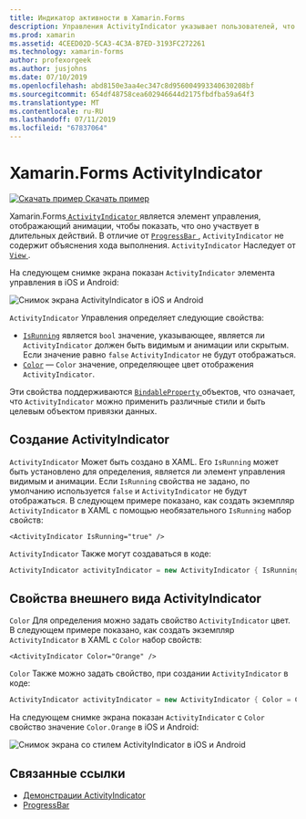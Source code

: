 ```yaml
---
title: Индикатор активности в Xamarin.Forms
description: Управления ActivityIndicator указывает пользователей, что приложение участвует в длительной операции, без предоставления какого-либо указания хода выполнения. В этой статье описываются способы использования ActivityIndicator в XAML и коде.
ms.prod: xamarin
ms.assetid: 4CEED02D-5CA3-4C3A-B7ED-3193FC272261
ms.technology: xamarin-forms
author: profexorgeek
ms.author: jusjohns
ms.date: 07/10/2019
ms.openlocfilehash: abd8150e3aa4ec347c8d956004993340630208bf
ms.sourcegitcommit: 654df48758cea602946644d2175fbdfba59a64f3
ms.translationtype: MT
ms.contentlocale: ru-RU
ms.lasthandoff: 07/11/2019
ms.locfileid: "67837064"
---
```

# <a name="xamarinforms-activityindicator"></a>Xamarin.Forms ActivityIndicator
[![Скачать пример](~/media/shared/download.png) Скачать пример](https://github.com/xamarin/xamarin-forms-samples/tree/master/UserInterface/ActivityIndicatorDemos)

Xamarin.Forms[ `ActivityIndicator` ](xref:Xamarin.Forms.ActivityIndicator) является элемент управления, отображающий анимации, чтобы показать, что оно участвует в длительных действий. В отличие от [ `ProgressBar` ](xref:Xamarin.Forms.ProgressBar), `ActivityIndicator` не содержит объяснения хода выполнения. `ActivityIndicator` Наследует от [ `View` ](xref:Xamarin.Forms.View).

На следующем снимке экрана показан `ActivityIndicator` элемента управления в iOS и Android:

![Снимок экрана ActivityIndicator в iOS и Android](activityindicator-images/activityindicators-default.png "экрана ActivityIndicator в iOS и Android")

`ActivityIndicator` Управления определяет следующие свойства:

* [`IsRunning`](xref:Xamarin.Forms.ActivityIndicator.IsRunning) является `bool` значение, указывающее, является ли `ActivityIndicator` должен быть видимым и анимации или скрытым. Если значение равно `false` `ActivityIndicator` не будут отображаться.
* [`Color`](xref:Xamarin.Forms.ActivityIndicator.Color) — `Color` значение, определяющее цвет отображения `ActivityIndicator`.

Эти свойства поддерживаются [ `BindableProperty` ](xref:Xamarin.Forms.BindableProperty) объектов, что означает, что `ActivityIndicator` можно применить различные стили и быть целевым объектом привязки данных.

## <a name="create-an-activityindicator"></a>Создание ActivityIndicator

`ActivityIndicator` Может быть создано в XAML. Его `IsRunning` может быть установлено для определения, является ли элемент управления видимым и анимации. Если `IsRunning` свойства не задано, по умолчанию используется `false` и `ActivityIndicator` не будут отображаться. В следующем примере показано, как создать экземпляр `ActivityIndicator` в XAML с помощью необязательного `IsRunning` набор свойств:

```xaml
<ActivityIndicator IsRunning="true" />
```

`ActivityIndicator` Также могут создаваться в коде:

```csharp
ActivityIndicator activityIndicator = new ActivityIndicator { IsRunning = true };
```

## <a name="activityindicator-appearance-properties"></a>Свойства внешнего вида ActivityIndicator

`Color` Для определения можно задать свойство `ActivityIndicator` цвет. В следующем примере показано, как создать экземпляр `ActivityIndicator` в XAML с `Color` набор свойств:

```xaml
<ActivityIndicator Color="Orange" />
```

`Color` Также можно задать свойство, при создании `ActivityIndicator` в коде:

```csharp
ActivityIndicator activityIndicator = new ActivityIndicator { Color = Color.Orange };
```

На следующем снимке экрана показан `ActivityIndicator` с `Color` свойство значение `Color.Orange` в iOS и Android:

![Снимок экрана со стилем ActivityIndicator в iOS и Android](activityindicator-images/activityindicators-styled.png "снимок экрана со стилем ActivityIndicator в iOS и Android")

## <a name="related-links"></a>Связанные ссылки

* [Демонстрации ActivityIndicator](https://github.com/xamarin/xamarin-forms-samples/tree/master/UserInterface/ActivityIndicatorDemos)
* [ProgressBar](~/xamarin-forms/user-interface/progressbar.md)
